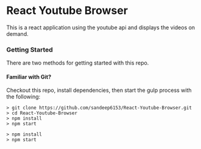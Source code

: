 # React Youtube Browser 
This is a react application using the youtube api and displays the videos on demand.


### Getting Started

There are two methods for getting started with this repo.

#### Familiar with Git?
Checkout this repo, install dependencies, then start the gulp process with the following:

```
> git clone https://github.com/sandeep6153/React-Youtube-Browser.git
> cd React-Youtube-Browser
> npm install
> npm start
```



```
> npm install
> npm start
```
